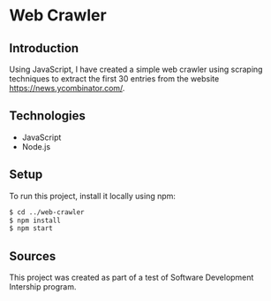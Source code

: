 
# Web Crawler

## Introduction
Using JavaScript, I have created a simple web crawler using scraping techniques to extract the first 30 entries from the website https://news.ycombinator.com/. 

## Technologies
- JavaScript
- Node.js

## Setup
To run this project, install it locally using npm:

```bash
$ cd ../web-crawler
$ npm install
$ npm start
```

## Sources
This project was created as part of a test of Software Development Intership program.
